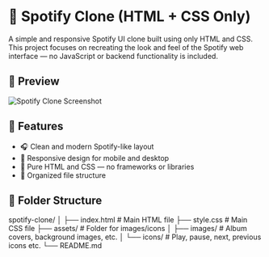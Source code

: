 # 🎵 Spotify Clone (HTML + CSS Only)

A simple and responsive Spotify UI clone built using only HTML and CSS.  
This project focuses on recreating the look and feel of the Spotify web interface — no JavaScript or backend functionality is included.

## 📸 Preview

![Spotify Clone Screenshot](screenshot.png) 

## 🌟 Features

- 🎧 Clean and modern Spotify-like layout  
- 📱 Responsive design for mobile and desktop  
- 🎨 Pure HTML and CSS — no frameworks or libraries  
- 📁 Organized file structure  

## 📂 Folder Structure

spotify-clone/
│
├── index.html                # Main HTML file
├── style.css                 # Main CSS file
├── assets/                   # Folder for images/icons
│   ├── images/               # Album covers, background images, etc.
│   └── icons/                # Play, pause, next, previous icons etc.
└── README.md   

